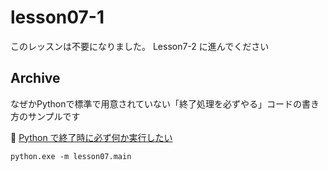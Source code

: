 # lesson07-1

このレッスンは不要になりました。 Lesson7-2 に進んでください  

## Archive

なぜかPythonで標準で用意されていない「終了処理を必ずやる」コードの書き方のサンプルです  

📖 [Python で終了時に必ず何か実行したい](https://qiita.com/qualitia_cdev/items/f536002791671c6238e3)  

```shell
python.exe -m lesson07.main
```
